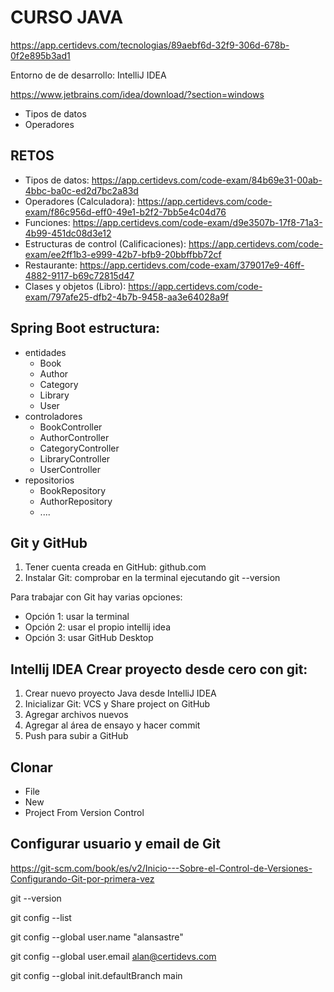 # CURSO JAVA

https://app.certidevs.com/tecnologias/89aebf6d-32f9-306d-678b-0f2e895b3ad1

Entorno de de desarrollo: IntelliJ IDEA

https://www.jetbrains.com/idea/download/?section=windows

* Tipos de datos
* Operadores

## RETOS
- Tipos de datos: https://app.certidevs.com/code-exam/84b69e31-00ab-4bbc-ba0c-ed2d7bc2a83d
- Operadores (Calculadora): https://app.certidevs.com/code-exam/f86c956d-eff0-49e1-b2f2-7bb5e4c04d76
- Funciones: https://app.certidevs.com/code-exam/d9e3507b-17f8-71a3-4b99-451dc08d3e12
- Estructuras de control (Calificaciones): https://app.certidevs.com/code-exam/ee2ff1b3-e999-42b7-bfb9-20bbffbb72cf
- Restaurante: https://app.certidevs.com/code-exam/379017e9-46ff-4882-9117-b69c72815d47
- Clases y objetos (Libro): https://app.certidevs.com/code-exam/797afe25-dfb2-4b7b-9458-aa3e64028a9f

## Spring Boot estructura:

* entidades
  * Book
  * Author
  * Category
  * Library
  * User
* controladores
  * BookController
  * AuthorController
  * CategoryController
  * LibraryController
  * UserController
* repositorios
  * BookRepository
  * AuthorRepository
  * ....

## Git y GitHub

1. Tener cuenta creada en GitHub: github.com
2. Instalar Git: comprobar en la terminal ejecutando git --version

Para trabajar con Git hay varias opciones:

* Opción 1: usar la terminal
* Opción 2: usar el propio intellij idea
* Opción 3: usar GitHub Desktop


## Intellij IDEA Crear proyecto desde cero con git:

1. Crear nuevo proyecto Java desde IntelliJ IDEA
2. Inicializar Git: VCS y Share project on GitHub
3. Agregar archivos nuevos
4. Agregar al área de ensayo y hacer commit
5. Push para subir a GitHub

## Clonar

* File
* New
* Project From Version Control

## Configurar usuario y email de Git

https://git-scm.com/book/es/v2/Inicio---Sobre-el-Control-de-Versiones-Configurando-Git-por-primera-vez

git --version

git config --list 

git config --global user.name "alansastre"

git config --global user.email alan@certidevs.com

git config --global init.defaultBranch main



